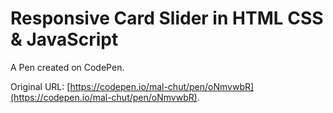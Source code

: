 # Responsive Card Slider in HTML CSS & JavaScript

A Pen created on CodePen.

Original URL: [https://codepen.io/mal-chut/pen/oNmvwbR](https://codepen.io/mal-chut/pen/oNmvwbR).

